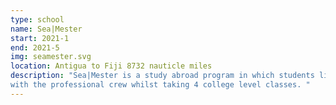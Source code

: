 ```yaml
---
type: school
name: Sea|Mester
start: 2021-1
end: 2021-5
img: seamester.svg
location: Antigua to Fiji 8732 nauticle miles
description: "Sea|Mester is a study abroad program in which students live aboard a sailing vessel and sail the vessel 
with the professional crew whilst taking 4 college level classes. "
---
```

